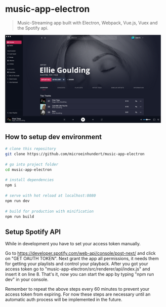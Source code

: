 # music-app-electron

> Music-Streaming app built with Electron, Webpack, Vue.js, Vuex and the Spotify api.

![Showcase](static/images/showcase.jpg)

## How to setup dev environment

``` bash
# clone this repository
git clone https://github.com/microeinhundert/music-app-electron

# go into project folder
cd music-app-electron

# install dependencies
npm i

# serve with hot reload at localhost:8080
npm run dev

# build for production with minification
npm run build
```
## Setup Spotify API

While in development you have to set your access token manually.

Go to https://developer.spotify.com/web-api/console/post-next/ and click on "GET OAUTH TOKEN".
Next grant the app all permissions, it needs them for getting your playlists and control your playback.
After you got your access token go to "music-app-electron/src/renderer/api/index.js" and insert it on line 8.
That's it, now you can start the app by typing "npm run dev" in your console.

Remember to repeat the above steps every 60 minutes to prevent your access token from expiring.
For now these steps are necessary until an automatic auth process will be implemented in the future.
